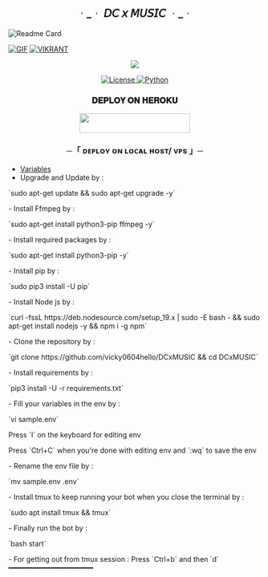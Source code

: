<h2 align="center">
  ᆞ_ᆞ 𝘋𝘊 𝘹 𝘔𝘜𝘚𝘐𝘊 ᆞ_ᆞ
</h2>

![Readme Card](https://github-readme-stats.vercel.app/api/pin/?username=vicky0604hello&repo=DCxMUSIC&theme=flag-india)

 [![GIF](https://github.com/vicky0604hello/DCxMUSIC/blob/main/DCxMUSIC.gif)](https://github.com/vicky0604hello)
   [![VIKRANT](https://github-stats-alpha.vercel.app/api?username=vicky0604hello "VIKRANT")](https://github-stats-alpha.vercel.app/api?username=vicky0604hello "VIKRANT")

<p align="center">
  <img src="https://graph.org/file/dc565712c080a72b0320e.jpg">
</p>

<p align="center">
<a href="https://github.com/vicky0604hello/DCxMUSIC/master/LICENSE"> <img src="https://img.shields.io/badge/License-MIT-blueviolet?style=for-the-badge" alt="License" /> </a>
<a href="https://www.python.org/"> <img src="https://img.shields.io/badge/Written%20in-Python-orange?style=for-the-badge&logo=python" alt="Python" /> </a>
</p>

<h3 align="center">
    𝐃𝐄𝐏𝐋𝐎𝐘 𝐎𝐍 𝐇𝐄𝐑𝐎𝐊𝐔
</h3>

<p align="center"><a href="https://dashboard.heroku.com/new?template=https://github.com/vicky0604hello/DCxMUSIC"> <img src="https://img.shields.io/badge/Deploy%20On%20Heroku-black?style=for-the-badge&logo=heroku" width="220" height="38.45"/></a></p>

<h3 align="center">
    ─「 ᴅᴇᴩʟᴏʏ ᴏɴ ʟᴏᴄᴀʟ ʜᴏsᴛ/ ᴠᴘs 」─
</h3>

- [Variables](https://github.com/vicky0604hello/DCxMUSIC/blob/master/sample.env)
- Upgrade and Update by :
<p>
`sudo apt-get update && sudo apt-get upgrade -y`
</p>
- Install Ffmpeg by :
<p>
`sudo apt-get install python3-pip ffmpeg -y`
</p>
- Install required packages by :
<p>
`sudo apt-get install python3-pip -y`
</p>
- Install pip by :
<p>
`sudo pip3 install -U pip`
</p>
- Install Node js by :
<p>
`curl -fssL https://deb.nodesource.com/setup_19.x | sudo -E bash - && sudo apt-get install nodejs -y && npm i -g npm`
</p>
- Clone the repository by :
<p>
`git clone https://github.com/vicky0604hello/DCxMUSIC && cd DCxMUSIC`
</p>
- Install requirements by :
<p>
`pip3 install -U -r requirements.txt`
</p>
- Fill your variables in the env by :
<p>
`vi sample.env`<br>
</p>
Press `I` on the keyboard for editing env<br>
<p>
Press `Ctrl+C` when you're done with editing env and `:wq` to save the env<br>
</p>
- Rename the env file by :
<p>
`mv sample.env .env`
</p>
- Install tmux to keep running your bot when you close the terminal by :
<p>
`sudo apt install tmux && tmux`
</p>
- Finally run the bot by :
<p>
`bash start`
</p>
- For getting out from tmux session : Press `Ctrl+b` and then `d`<br>
━━━━━━━━━━━━━━━━━━━━
